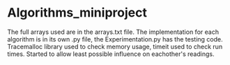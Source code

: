 # Algorithms_miniproject
 The full arrays used are in the arrays.txt file.
 The implementation for each algorithm is in its own .py file, the Experimentation.py
 has the testing code. Tracemalloc library used to check memory usage, timeit used to check
 run times. Started to allow least possible influence on eachother's readings.
